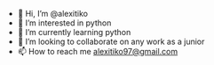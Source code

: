 - 👋 Hi, I’m @alexitiko
- 👀 I’m interested in python 
- 🌱 I’m currently learning python  
- 💞️ I’m looking to collaborate on any work as a junior 
- 📫 How to reach me alexitiko97@gmail.com 

<!---
alexitiko/alexitiko is a ✨ special ✨ repository because its `README.md` (this file) appears on your GitHub profile.
You can click the Preview link to take a look at your changes.
--->
